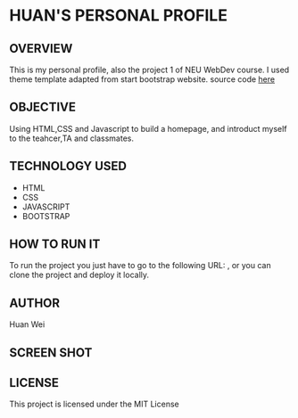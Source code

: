 # HUAN'S PERSONAL PROFILE
## OVERVIEW

This is my personal profile, also the project 1 of NEU WebDev course.
I used theme template adapted from start bootstrap website. source code [here](https://github.com/BlackrockDigital/startbootstrap-stylish-portfolio)

## OBJECTIVE
 Using HTML,CSS and Javascript to build a homepage, and introduct myself to the teahcer,TA and classmates.
 
 ## TECHNOLOGY USED
 * HTML
 * CSS
 * JAVASCRIPT
 * BOOTSTRAP
 
 ## HOW TO RUN IT
 To run the project you just have to go to the following URL:  , or you can clone the project and deploy it locally.
 
 ## AUTHOR
 Huan Wei
 
## SCREEN SHOT

## LICENSE

This project is licensed under the MIT License
 

